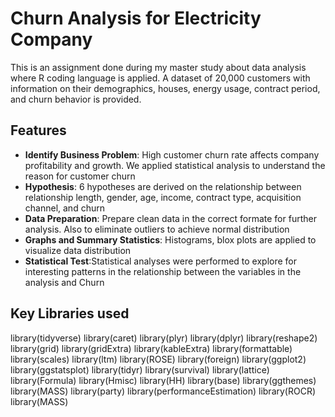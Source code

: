 # Churn Analysis for Electricity Company
This is an assignment done during my master study about data analysis  where R coding language is applied. A dataset of 20,000 customers with information on their demographics, houses, energy usage, contract period, and churn behavior is provided. 

## Features
- **Identify Business Problem**: High customer churn rate affects company profitability and growth. We applied statistical analysis to understand the reason for customer churn
- **Hypothesis**: 6 hypotheses are derived on the relationship between relationship length, gender, age, income, contract type, acquisition channel, and churn
- **Data Preparation**: Prepare clean data in the correct formate for further analysis. Also to eliminate outliers to achieve normal distribution
- **Graphs and Summary Statistics**: Histograms, blox plots are applied to visualize data distribution
- **Statistical Test**:Statistical analyses were performed to explore for interesting patterns in the relationship between the variables in the analysis and Churn
  
## Key Libraries used
library(tidyverse) 
library(caret)
library(plyr)
library(dplyr) 
library(reshape2)
library(grid)
library(gridExtra) 
library(kableExtra) 
library(formattable) 
library(scales)
library(ltm)
library(ROSE)
library(foreign) 
library(ggplot2)
library(ggstatsplot)
library(tidyr)
library(survival) 
library(lattice) 
library(Formula) 
library(Hmisc)
library(HH)
library(base)
library(ggthemes) 
library(MASS)
library(party) 
library(performanceEstimation)
library(ROCR)
library(MASS)

